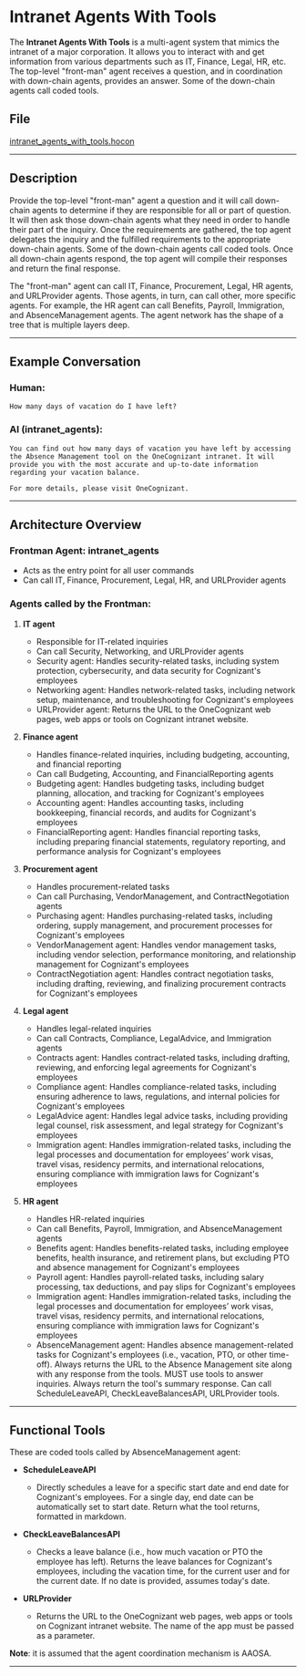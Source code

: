 # Intranet Agents With Tools

The **Intranet Agents With Tools** is a multi-agent system that mimics the intranet of a major corporation. It allows you to interact with and get information from various departments such as IT, Finance, Legal, HR, etc. The top-level "front-man" agent receives a question, and in coordination with down-chain agents, provides an answer. Some of the down-chain agents call coded tools.

## File

[intranet_agents_with_tools.hocon](../../registries/intranet_agents_with_tools.hocon)

---

## Description

Provide the top-level "front-man" agent a question and it will call down-chain agents to determine if they are responsible for all or part of question.
It will then ask those down-chain agents what they need in order to handle their part of the inquiry. Once the requirements are gathered, the top agent
delegates the inquiry and the fulfilled requirements to the appropriate down-chain agents. Some of the down-chain agents call coded tools. Once all down-chain agents respond, the top agent will compile their responses and return the final response.

The "front-man" agent can call IT, Finance, Procurement, Legal, HR agents, and URLProvider agents. Those agents, in turn, can call other, more specific agents. For example, the HR agent can call Benefits, Payroll, Immigration, and AbsenceManagement agents. The agent network has the shape of a tree that
is multiple layers deep.

---

## Example Conversation

### Human:
```
How many days of vacation do I have left?
```

### AI (intranet_agents):
```
You can find out how many days of vacation you have left by accessing the Absence Management tool on the OneCognizant intranet. It will provide you with the most accurate and up-to-date information regarding your vacation balance.

For more details, please visit OneCognizant.
```

---

## Architecture Overview

### Frontman Agent: **intranet_agents**
- Acts as the entry point for all user commands
- Can call IT, Finance, Procurement, Legal, HR, and URLProvider agents

### Agents called by the Frontman:

1. **IT agent**
   - Responsible for IT-related inquiries
   - Can call Security, Networking, and URLProvider agents
   - Security agent: Handles security-related tasks, including system protection, cybersecurity, and data security for Cognizant's employees
   - Networking agent: Handles network-related tasks, including network setup, maintenance, and troubleshooting for Cognizant's employees
   - URLProvider agent: Returns the URL to the OneCognizant web pages, web apps or tools on Cognizant intranet website. 

2. **Finance agent**
   - Handles finance-related inquiries, including budgeting, accounting, and financial reporting
   - Can call Budgeting, Accounting, and FinancialReporting agents
   - Budgeting agent: Handles budgeting tasks, including budget planning, allocation, and tracking for Cognizant's employees
   - Accounting agent: Handles accounting tasks, including bookkeeping, financial records, and audits for Cognizant's employees
   - FinancialReporting agent: Handles financial reporting tasks, including preparing financial statements, regulatory reporting, and performance analysis for Cognizant's employees

3. **Procurement agent**
   - Handles procurement-related tasks
   - Can call Purchasing, VendorManagement, and ContractNegotiation agents
   - Purchasing agent: Handles purchasing-related tasks, including ordering, supply management, and procurement processes for Cognizant's employees
   - VendorManagement agent: Handles vendor management tasks, including vendor selection, performance monitoring, and relationship management for Cognizant's employees
   - ContractNegotiation agent: Handles contract negotiation tasks, including drafting, reviewing, and finalizing procurement contracts for Cognizant's employees

4. **Legal agent**
   - Handles legal-related inquiries
   - Can call Contracts, Compliance, LegalAdvice, and Immigration agents
   - Contracts agent: Handles contract-related tasks, including drafting, reviewing, and enforcing legal agreements for Cognizant's employees
   - Compliance agent: Handles compliance-related tasks, including ensuring adherence to laws, regulations, and internal policies for Cognizant's employees
   - LegalAdvice agent: Handles legal advice tasks, including providing legal counsel, risk assessment, and legal strategy for Cognizant's employees
   - Immigration agent: Handles immigration-related tasks, including the legal processes and documentation for employees’ work visas, travel visas, residency permits, and international relocations, ensuring compliance with immigration laws for Cognizant's employees

5. **HR agent**
   - Handles HR-related inquiries
   - Can call Benefits, Payroll, Immigration, and AbsenceManagement agents
   - Benefits agent: Handles benefits-related tasks, including employee benefits, health insurance, and retirement plans, but excluding PTO and absence management for Cognizant's employees 
   - Payroll agent: Handles payroll-related tasks, including salary processing, tax deductions, and pay slips for Cognizant's employees
   - Immigration agent: Handles immigration-related tasks, including the legal processes and documentation for employees’ work visas, travel visas, residency permits, and international relocations, ensuring compliance with immigration laws for Cognizant's employees
   - AbsenceManagement agent: Handles absence management-related tasks for Cognizant's employees (i.e., vacation, PTO, or other time-off). Always returns the URL to the Absence Management site along with any response from the tools. MUST use tools to answer inquiries. Always return the tool's summary response. Can call ScheduleLeaveAPI, CheckLeaveBalancesAPI, URLProvider tools.

---

## Functional Tools

These are coded tools called by AbsenceManagement agent:

- **ScheduleLeaveAPI**
  - Directly schedules a leave for a specific start date and end date for Cognizant's employees. For a single day, end date can be automatically set to start date. Return what the tool returns, formatted in markdown.

- **CheckLeaveBalancesAPI**
  - Checks a leave balance (i.e., how much vacation or PTO the employee has left). Returns the leave balances for Cognizant's employees, including the vacation time, for the current user and for the current date. If no date is provided, assumes today's date.

- **URLProvider**
  - Returns the URL to the OneCognizant web pages, web apps or tools on Cognizant intranet website. The name of the app must be passed as a parameter.

**Note**: it is assumed that the agent coordination mechanism is AAOSA.

---
